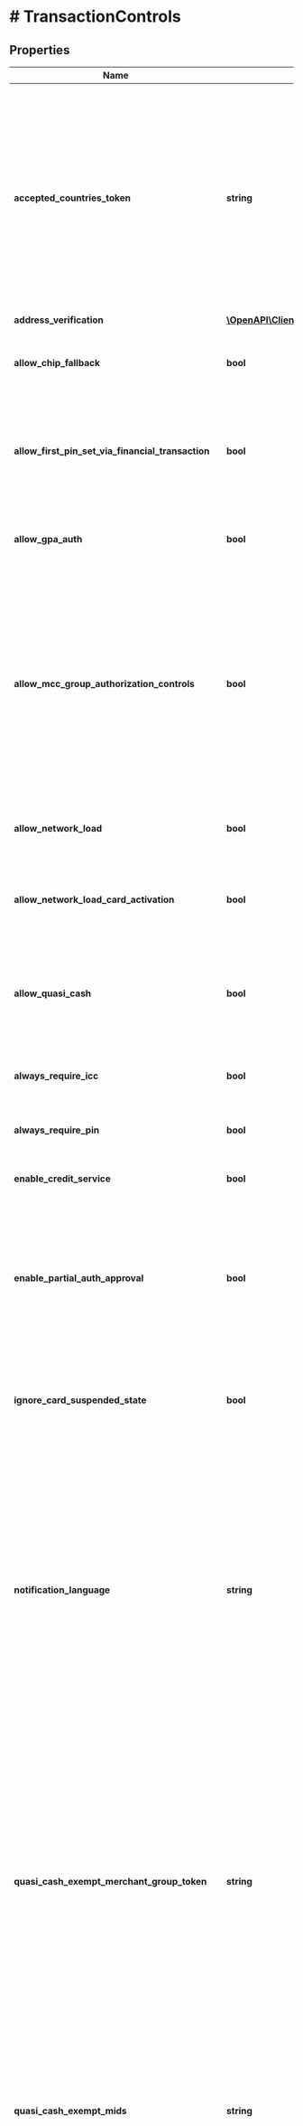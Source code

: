 # # TransactionControls

## Properties

Name | Type | Description | Notes
------------ | ------------- | ------------- | -------------
**accepted_countries_token** | **string** | Set to &#x60;accept_us_only&#x60; to allow transactions only within the US.  Set to &#x60;decline_ofac_countries&#x60; to allow international transactions except with countries that the Financial Action Task Force (FATF) and Office of Foreign Assets Control (OFAC) have identified as high risk.  Users with the Admin role can create and update additional lists of accepted countries for transactions at the &#x60;/acceptedcountries&#x60; endpoint. See &lt;&lt;/core-api/accepted-countries, Accepted Countries&gt;&gt;. | [optional]
**address_verification** | [**\OpenAPI\Client\Model\AvsControls**](AvsControls.md) |  | [optional]
**allow_chip_fallback** | **bool** | Indicates whether to allow transactions where a Europay Mastercard and Visa (EMV) chip-enabled card was processed using the magstripe as fallback. | [optional] [default to false]
**allow_first_pin_set_via_financial_transaction** | **bool** | *WARNING:* This field is deprecated and will be unsupported in a future release.  Allows cardholders to define a personal identification number (PIN) as they complete their first PIN-debit transaction. | [optional] [default to false]
**allow_gpa_auth** | **bool** | If set to &#x60;true&#x60;, transactions can be authorized using GPA funds.  *NOTE:* For most programs, this field should be set to &#x60;true&#x60;. | [optional] [default to false]
**allow_mcc_group_authorization_controls** | **bool** | The &lt;&lt;/core-api/mcc-groups, MCC group&gt;&gt; &#x60;authorization_controls&#x60; object allows you to automatically increase authorization holds and to specify authorization expiration times based on merchant type. By default, these settings apply to all cards in your program. You can, however, exempt cards associated with a particular card product by setting this field to &#x60;false&#x60;.  *NOTE:* Partial authorizations are disallowed if this field is set to &#x60;true&#x60;. | [optional] [default to false]
**allow_network_load** | **bool** | Indicates whether card network loads are allowed. The associated card&#39;s state must be &#x60;ACTIVE&#x60; or the load will be rejected. | [optional] [default to false]
**allow_network_load_card_activation** | **bool** | Indicates whether card network loads are allowed. Sets the associated card&#39;s state to &#x60;ACTIVE&#x60; if its current state is &#x60;INACTIVE&#x60;. | [optional] [default to false]
**allow_quasi_cash** | **bool** | Indicates whether quasi-cash transactions are allowed. In a quasi-cash transaction, the cardholder purchases an item that can be directly converted to cash, such as traveler&#39;s checks, money orders, casino chips, or lottery tickets. | [optional] [default to false]
**always_require_icc** | **bool** | If set to &#x60;true&#x60;, cards of this card product type require an Integrated Circuit Card. | [optional] [default to false]
**always_require_pin** | **bool** | If set to &#x60;true&#x60;, cards of this card product type require a personal identification number (PIN). | [optional] [default to false]
**enable_credit_service** | **bool** |  | [optional] [default to false]
**enable_partial_auth_approval** | **bool** | Set to &#x60;true&#x60; to enable partial authorizations.  When this setting is &#x60;false&#x60; and the requested authorization amount exceeds available funds, the transaction is declined. When this setting is &#x60;true&#x60; and the requested authorization amount exceeds available funds, the transaction is authorized for the amount of available funds. | [optional] [default to false]
**ignore_card_suspended_state** | **bool** | Allows transactions to be approved even if the card&#39;s &#x60;state &#x3D; SUSPENDED&#x60;. When this field is set to &#x60;true&#x60;, the card behaves as if its &#x60;state &#x3D; ACTIVE&#x60;. | [optional] [default to false]
**notification_language** | **string** | Specifies the language for 3D Secure and digital wallet token notifications sent to cardholders under this card program.  You can send notifications to your cardholders in the following languages:  * *ces* – Czech * *deu* – German * *eng* – English * *fra* – French * *grc* – Greek * *ita* – Italian * *nld* – Dutch * *pol* – Polish * *prt* – Portuguese * *rou* – Romanian * *spa* – Spanish * *swe* – Swedish  By default, notifications are sent in English.  To specify the language for OTP notifications at the user level, see &lt;&lt;/core-api/users, Users&gt;&gt;. Languages set at the user level take precedence over the language set at the card product level. | [optional]
**quasi_cash_exempt_merchant_group_token** | **string** | The token of the merchant group that you want to exempt from quasi-cash transaction authorization control, allowing your cardholders to conduct quasi-cash transactions. In a quasi-cash transaction, the cardholder purchases an item that can be directly converted to cash, such as traveler&#39;s checks, money orders, casino chips, or lottery tickets.  You can specify a merchant group token in addition to whatever merchant identifiers you listed in the &#x60;quasi_cash_exempt_mids&#x60; field, if any. For more information, see &lt;&lt;/core-api/merchant-groups, Merchant Groups&gt;&gt;. | [optional]
**quasi_cash_exempt_mids** | **string** | Comma-separated list of merchant identifiers that you want to exempt from quasi-cash transaction authorization control, allowing your cardholders to conduct quasi-cash transactions. In a quasi-cash transaction, the cardholder purchases an item that can be directly converted to cash, such as traveler&#39;s checks, money orders, casino chips, or lottery tickets. | [optional]
**require_card_not_present_card_security_code** | **bool** | A value of &#x60;true&#x60; indicates that if &#x60;card_presence_required&#x60; is &#x60;true&#x60;, the card&#39;s security code is required. | [optional] [default to false]
**strong_customer_authentication_limits** | [**\OpenAPI\Client\Model\StrongCustomerAuthenticationLimits**](StrongCustomerAuthenticationLimits.md) |  | [optional]

[[Back to Model list]](../../README.md#models) [[Back to API list]](../../README.md#endpoints) [[Back to README]](../../README.md)
